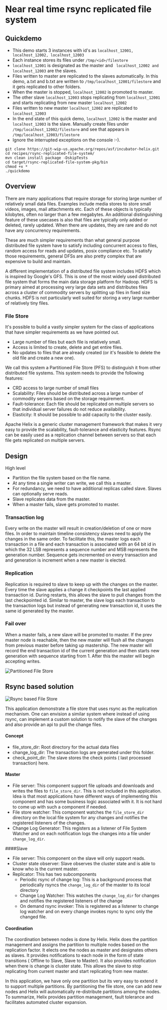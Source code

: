 <!---
Licensed to the Apache Software Foundation (ASF) under one
or more contributor license agreements.  See the NOTICE file
distributed with this work for additional information
regarding copyright ownership.  The ASF licenses this file
to you under the Apache License, Version 2.0 (the
"License"); you may not use this file except in compliance
with the License.  You may obtain a copy of the License at

  http://www.apache.org/licenses/LICENSE-2.0

Unless required by applicable law or agreed to in writing,
software distributed under the License is distributed on an
"AS IS" BASIS, WITHOUT WARRANTIES OR CONDITIONS OF ANY
KIND, either express or implied.  See the License for the
specific language governing permissions and limitations
under the License.
-->

Near real time rsync replicated file system
===========================================

Quickdemo
---------

* This demo starts 3 instances with id's as ```localhost_12001, localhost_12002, localhost_12003```
* Each instance stores its files under ```/tmp/<id>/filestore```
* ``` localhost_12001 ``` is designated as the master and ``` localhost_12002 and localhost_12003``` are the slaves.
* Files written to master are replicated to the slaves automatically. In this demo, a.txt and b.txt are written to ```/tmp/localhost_12001/filestore``` and it gets replicated to other folders.
* When the master is stopped, ```localhost_12002``` is promoted to master. 
* The other slave ```localhost_12003``` stops replicating from ```localhost_12001``` and starts replicating from new master ```localhost_12002```
* Files written to new master ```localhost_12002``` are replicated to ```localhost_12003```
* In the end state of this quick demo, ```localhost_12002``` is the master and ```localhost_12003``` is the slave. Manually create files under ```/tmp/localhost_12002/filestore``` and see that appears in ```/tmp/localhost_12003/filestore```
* Ignore the interrupted exceptions on the console :-).


```
git clone https://git-wip-us.apache.org/repos/asf/incubator-helix.git
cd recipes/rsync-replicated-file-system/
mvn clean install package -DskipTests
cd target/rsync-replicated-file-system-pkg/bin
chmod +x *
./quickdemo

```

Overview
--------

There are many applications that require storage for storing large number of relatively small data files. Examples include media stores to store small videos, images, mail attachments etc. Each of these objects is typically kilobytes, often no larger than a few megabytes. An additional distinguishing feature of these usecases is also that files are typically only added or deleted, rarely updated. When there are updates, they are rare and do not have any concurrency requirements.

These are much simpler requirements than what general purpose distributed file system have to satisfy including concurrent access to files, random access for reads and updates, posix compliance etc. To satisfy those requirements, general DFSs are also pretty complex that are expensive to build and maintain.
 
A different implementation of a distributed file system includes HDFS which is inspired by Google's GFS. This is one of the most widely used distributed file system that forms the main data storage platform for Hadoop. HDFS is primary aimed at processing very large data sets and distributes files across a cluster of commodity servers by splitting up files in fixed size chunks. HDFS is not particularly well suited for storing a very large number of relatively tiny files.

### File Store

It's possible to build a vastly simpler system for the class of applications that have simpler requirements as we have pointed out.

* Large number of files but each file is relatively small.
* Access is limited to create, delete and get entire files.
* No updates to files that are already created (or it's feasible to delete the old file and create a new one).
 

We call this system a Partitioned File Store (PFS) to distinguish it from other distributed file systems. This system needs to provide the following features:

* CRD access to large number of small files
* Scalability: Files should be distributed across a large number of commodity servers based on the storage requirement.
* Fault-tolerance: Each file should be replicated on multiple servers so that individual server failures do not reduce availability.
* Elasticity: It should be possible to add capacity to the cluster easily.
 

Apache Helix is a generic cluster management framework that makes it very easy to provide the scalability, fault-tolerance and elasticity features. 
Rsync can be easily used as a replication channel between servers so that each file gets replicated on multiple servers.

Design
------

High level 

* Partition the file system based on the file name. 
* At any time a single writer can write, we call this a master.
* For redundancy, we need to have additional replicas called slave. Slaves can optionally serve reads.
* Slave replicates data from the master.
* When a master fails, slave gets promoted to master.

### Transaction log

Every write on the master will result in creation/deletion of one or more files. In order to maintain timeline consistency slaves need to apply the changes in the same order. 
To facilitate this, the master logs each transaction in a file and each transaction is associated with an 64 bit id in which the 32 LSB represents a sequence number and MSB represents the generation number.
Sequence gets incremented on every transaction and and generation is increment when a new master is elected. 

### Replication

Replication is required to slave to keep up with the changes on the master. Every time the slave applies a change it checkpoints the last applied transaction id. 
During restarts, this allows the slave to pull changes from the last checkpointed id. Similar to master, the slave logs each transaction to the transaction logs but instead of generating new transaction id, it uses the same id generated by the master.


### Fail over

When a master fails, a new slave will be promoted to master. If the prev master node is reachable, then the new master will flush all the 
changes from previous master before taking up mastership. The new master will record the end transaction id of the current generation and then starts new generation 
with sequence starting from 1. After this the master will begin accepting writes. 


![Partitioned File Store](../images/PFS-Generic.png)



Rsync based solution
-------------------

![Rsync based File Store](../images/RSYNC_BASED_PFS.png)


This application demonstrate a file store that uses rsync as the replication mechanism. One can envision a similar system where instead of using rsync, 
can implement a custom solution to notify the slave of the changes and also provide an api to pull the change files.
#### Concept
* file_store_dir: Root directory for the actual data files 
* change_log_dir: The transaction logs are generated under this folder.
* check_point_dir: The slave stores the check points ( last processed transaction) here.

#### Master
* File server: This component support file uploads and downloads and writes the files to ```file_store_dir```. This is not included in this application. Idea is that most applications have different ways of implementing this component and has some business logic associated with it. It is not hard to come up with such a component if needed.
* File store watcher: This component watches the ```file_store_dir``` directory on the local file system for any changes and notifies the registered listeners of the changes.
* Change Log Generator: This registers as a listener of File System Watcher and on each notification logs the changes into a file under ```change_log_dir```. 

####Slave
* File server: This component on the slave will only support reads.
* Cluster state observer: Slave observes the cluster state and is able to know who is the current master. 
* Replicator: This has two subcomponents
    - Periodic rsync of change log: This is a background process that periodically rsyncs the ```change_log_dir``` of the master to its local directory
    - Change Log Watcher: This watches the ```change_log_dir``` for changes and notifies the registered listeners of the change
    - On demand rsync invoker: This is registered as a listener to change log watcher and on every change invokes rsync to sync only the changed file.


#### Coordination

The coordination between nodes is done by Helix. Helix does the partition management and assigns the partition to multiple nodes based on the replication factor. It elects one the nodes as master and designates others as slaves.
It provides notifications to each node in the form of state transitions ( Offline to Slave, Slave to Master). It also provides notification when there is change is cluster state. 
This allows the slave to stop replicating from current master and start replicating from new master. 

In this application, we have only one partition but its very easy to extend it to support multiple partitions. By partitioning the file store, one can add new nodes and Helix will automatically 
re-distribute partitions among the nodes. To summarize, Helix provides partition management, fault tolerance and facilitates automated cluster expansion.






















